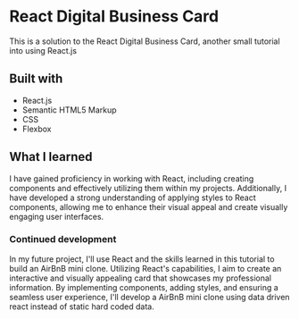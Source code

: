 # React Digital Business Card

This is a solution to the React Digital Business Card, another small tutorial into using React.js

## Built with

- React.js
- Semantic HTML5 Markup
- CSS
- Flexbox

## What I learned

I have gained proficiency in working with React, including creating components and effectively utilizing them within my projects. Additionally, I have developed a strong understanding of applying styles to React components, allowing me to enhance their visual appeal and create visually engaging user interfaces.

### Continued development
In my future project, I'll use React and the skills learned in this tutorial to build an AirBnB mini clone. Utilizing React's capabilities, I aim to create an interactive and visually appealing card that showcases my professional information. By implementing components, adding styles, and ensuring a seamless user experience, I'll develop a AirBnB mini clone using data driven react instead of static hard coded data.


